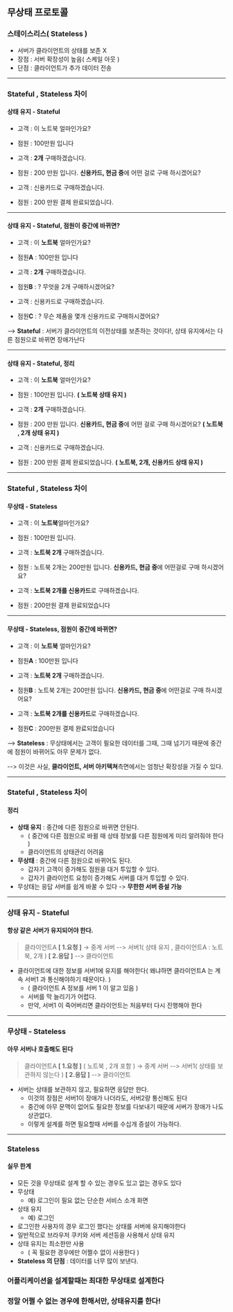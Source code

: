## 무상태 프로토콜
### 스테이스리스( Stateless )

- 서버가 클라이언트의 상태를 보존 X
- 장점 : 서버 확장성이 높음( 스케일 아웃 )
- 단점 : 클라이언트가 추가 데이터 전송

- - -

### Stateful , Stateless 차이
#### 상태 유지 - Stateful

- 고객 : 이 노트북 얼마인가요?
- 점원 : 100만원 입니다


- 고객 : **2개** 구매하겠습니다.
- 점원 : 200 만원 입니다. **신용카드, 현금 중**에 어떤 걸로 구매 하시겠어요?


- 고객 : 신용카드로 구매하겠습니다.
- 점원 : 200 만원 결제 완료되었습니다.

---

#### 상태 유지 - Stateful, 점원이 중간에 바뀌면?

- 고객 : 이 **노트북** 얼마인가요?
- 점원**A** : 100만원 입니다


- 고객 : **2개** 구매하겠습니다.
- 점원**B** : ? 무엇을 2개 구매하시겠어요?

- 고객 : 신용카드로 구매하겠습니다.
- 점원**C** : ? 무슨 제품을 몇개 신용카드로 구매하시겠어요?

--> **Stateful** : 서버가 클라이언트의 이전상태를 보존하는 것이다!, 상태 유지에서는 다른 점원으로 바뀌면 장애가난다

---

#### 상태 유지 - Stateful, 정리

- 고객 : 이 **노트북** 얼마인가요?
- 점원 : 100만원 입니다. **( 노트북 상태 유지 )**


- 고객 : **2개** 구매하겠습니다.
- 점원 : 200 만원 입니다. **신용카드, 현금 중**에 어떤 걸로 구매 하시겠어요? **( 노트북 , 2개 상태 유지 )**


- 고객 : 신용카드로 구매하겠습니다.
- 점원 : 200 만원 결제 완료되었습니다. **( 노트북, 2개, 신용카드 상태 유지 )**

---

### Stateful , Stateless 차이
#### 무상태 - Stateless

- 고객 : 이 **노트북**얼마인가요?
- 점원 : 100만원 입니다.


- 고객 : **노트북 2개** 구매하겠습니다.
- 점원 : 노트북 2개는 200만원 입니다. **신용카드, 현금 중**에 어떤걸로 구매 하시겠어요?


- 고객 : **노트북 2개를 신용카드**로 구매하겠습니다.
- 점원 : 200만원 결제 완료되었습니다

---

#### 무상태 - Stateless, 점원이 중간에 바뀌면?

- 고객 : 이 **노트북** 얼마인가요?
- 점원**A** : 100만원 입니다


- 고객 : **노트북 2개** 구매하겠습니다.
- 점원**B** : 노트북 2개는 200만원 입니다. **신용카드, 현금 중**에 어떤걸로 구매 하시겠어요?

- 고객 : **노트북 2개를 신용카드**로 구매하겠습니다.
- 점원**C** : 200만원 결제 완료되었습니다

--> **Stateless** : 무상태에서는 고객이 필요한 데이터를 그때, 그때 넘기기 때문에 중간에 점원이 바뀌어도 아무 문제가 없다.

--> 이것은 사실, **클라이언트, 서버 아키텍쳐**측면에서는 엄청난 확장성을 가질 수 있다.

---

### Stateful , Stateless 차이
#### 정리

- **상태 유지** : 중간에 다른 점원으로 바뀌면 안된다.
  - ( 중간에 다른 점원으로 바뀔 때 상태 정보를 다른 점원에게 미리 알려줘야 한다 )
  - 클라이언트의 상태관리 어려움
- **무상태** : 중간에 다른 점원으로 바뀌어도 된다.
  - 갑자기 고객이 증가해도 점원을 대거 투입할 수 있다.
  - 갑자기 클라이언트 요청이 증가해도 서버를 대거 투입할 수 있다.
- 무상태는 응답 서버를 쉽게 바꿀 수 있다 -> **무한한 서버 증설 가능**

---

### 상태 유지 - Stateful
#### 항상 같은 서버가 유지되어야 한다.

> 클라이언트A **[ 1.요청 ]** -> 중계 서버 --> 서버1( 상태 유지 , 클라이언트A : 노트북, 2개 ) **[ 2.응답 ]** --> 클라이언트

- 클라이언트에 대한 정보를 서버1에 유지를 해야한다( 왜냐하면 클라이언트A 는 계속 서버1 과 통신해야하기 때문이다. )
  - ( 클라이언트 A 정보를 서버 1 이 알고 있음 ) 
  - 서버를 막 늘리기가 어렵다.
  - 만약, 서버1 이 죽어버리면 클라이언트는 처음부터 다시 진행해야 한다

---

### 무상태 - Stateless
#### 아무 서버나 호출해도 된다

> 클라이언트A **[ 1.요청 ]** ( 노트북 , 2개 포함 ) -> 중계 서버 --> 서버1( 상태를 보관하지 않는다 ) **[ 2.응답 ]** --> 클라이언트

- 서버는 상태를 보관하지 않고, 필요하면 응답만 한다.
  - 이것의 장점은 서버1이 장애가 나더라도, 서버2랑 통신해도 된다
  - 중간에 아무 문맥이 없어도 필요한 정보를 다보내기 때문에 서버가 장애가 나도 상관없다.
  - 이렇게 설계를 하면 필요할때 서버를 수십개 증설이 가능하다.

---

### Stateless
#### 실무 한계

- 모든 것을 무상태로 설계 할 수 있는 경우도 있고 없는 경우도 있다
- 무상태
  - 예) 로그인이 필요 없는 단순한 서비스 소개 화면
- 상태 유지
  - 예) 로그인
- 로그인한 사용자의 경우 로그인 했다는 상태를 서버에 유지해야한다
- 일반적으로 브라우저 쿠키와 서버 세션등을 사용해서 상태 유지
- 상태 유지는 최소한만 사용
  - ( 꼭 필요한 경우에만 어쩔수 없이 사용한다 )
- **Stateless 의 단점** : 데이터를 너무 많이 보낸다.

### 어플리케이션을 설계할때는 최대한 무상태로 설계한다
### 정말 어쩔 수 없는 경우에 한해서만, 상태유지를 한다!

